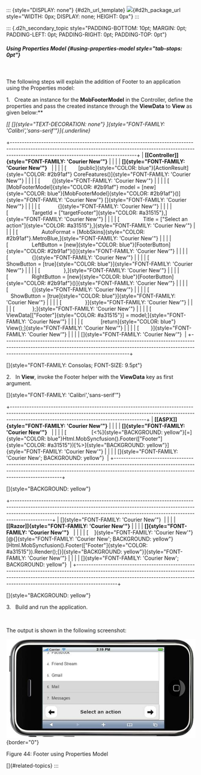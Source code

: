 ::: {style="DISPLAY: none"}
[](ms-xhelp:///?Id=d2h_url_template){#d2h_url_template} ![](!package_url!){#d2h_package_url style="WIDTH: 0px; DISPLAY: none; HEIGHT: 0px"}
:::

::: {.d2h_secondary_topic style="PADDING-BOTTOM: 10pt; MARGIN: 0pt; PADDING-LEFT: 0pt; PADDING-RIGHT: 0pt; PADDING-TOP: 0pt"}
##### Using Properties Model {#using-properties-model style="tab-stops: 0pt"}

 

The following steps will explain the addition of Footer to an application using the Properties model:

1.   Create an instance for the **MobFooterModel** in the Controller, define the properties and pass the created instance through the **ViewData** to **View** as given below:**

*[[ []{style="TEXT-DECORATION: none"} ]{style="FONT-FAMILY: 'Calibri','sans-serif'"}]{.underline}*  

+----------------------------------------------------------------------------------------------------------------------------------------------------------------------------------------------------------------+
| **[\[Controller\]]{style="FONT-FAMILY: 'Courier New'"}**                                                                                                                                                       |
|                                                                                                                                                                                                                |
| **[]{style="FONT-FAMILY: 'Courier New'"}**                                                                                                                                                                     |
|                                                                                                                                                                                                                |
| [        [public]{style="COLOR: blue"}[ActionResult]{style="COLOR: #2b91af"} CoreFeatures()]{style="FONT-FAMILY: 'Courier New'"}                                                                               |
|                                                                                                                                                                                                                |
| [        {]{style="FONT-FAMILY: 'Courier New'"}                                                                                                                                                                |
|                                                                                                                                                                                                                |
| [            [MobFooterModel]{style="COLOR: #2b91af"} model = [new]{style="COLOR: blue"}[MobFooterModel]{style="COLOR: #2b91af"}()]{style="FONT-FAMILY: 'Courier New'"} []{style="FONT-FAMILY: 'Courier New'"} |
|                                                                                                                                                                                                                |
| [            {]{style="FONT-FAMILY: 'Courier New'"}                                                                                                                                                            |
|                                                                                                                                                                                                                |
| [                TargetId = [\"targetFooter\"]{style="COLOR: #a31515"},]{style="FONT-FAMILY: 'Courier New'"}                                                                                                   |
|                                                                                                                                                                                                                |
| [                Title = [\"Select an action\"]{style="COLOR: #a31515"},]{style="FONT-FAMILY: 'Courier New'"}                                                                                                  |
|                                                                                                                                                                                                                |
| [                AutoFormat = [MobSkins]{style="COLOR: #2b91af"}.MetroBlue,]{style="FONT-FAMILY: 'Courier New'"}                                                                                               |
|                                                                                                                                                                                                                |
| [                LeftButton = [new]{style="COLOR: blue"}[FooterButton]{style="COLOR: #2b91af"}()]{style="FONT-FAMILY: 'Courier New'"}                                                                          |
|                                                                                                                                                                                                                |
| [                {]{style="FONT-FAMILY: 'Courier New'"}                                                                                                                                                        |
|                                                                                                                                                                                                                |
| [                    ShowButton = [true]{style="COLOR: blue"}]{style="FONT-FAMILY: 'Courier New'"}                                                                                                             |
|                                                                                                                                                                                                                |
| [                },]{style="FONT-FAMILY: 'Courier New'"}                                                                                                                                                       |
|                                                                                                                                                                                                                |
| [                RightButton = [new]{style="COLOR: blue"}[FooterButton]{style="COLOR: #2b91af"}()]{style="FONT-FAMILY: 'Courier New'"}                                                                         |
|                                                                                                                                                                                                                |
| [                {]{style="FONT-FAMILY: 'Courier New'"}                                                                                                                                                        |
|                                                                                                                                                                                                                |
| [                    ShowButton = [true]{style="COLOR: blue"}]{style="FONT-FAMILY: 'Courier New'"}                                                                                                             |
|                                                                                                                                                                                                                |
| [                }]{style="FONT-FAMILY: 'Courier New'"}                                                                                                                                                        |
|                                                                                                                                                                                                                |
| [            };]{style="FONT-FAMILY: 'Courier New'"}                                                                                                                                                           |
|                                                                                                                                                                                                                |
| [            ViewData\[[\"Footer\"]{style="COLOR: #a31515"}\] = model;]{style="FONT-FAMILY: 'Courier New'"}                                                                                                    |
|                                                                                                                                                                                                                |
| [            [return]{style="COLOR: blue"} View();]{style="FONT-FAMILY: 'Courier New'"}                                                                                                                        |
|                                                                                                                                                                                                                |
| [        }]{style="FONT-FAMILY: 'Courier New'"}                                                                                                                                                                |
|                                                                                                                                                                                                                |
| []{style="FONT-FAMILY: 'Courier New'"}                                                                                                                                                                         |
+----------------------------------------------------------------------------------------------------------------------------------------------------------------------------------------------------------------+

[]{style="FONT-FAMILY: Consolas; FONT-SIZE: 9.5pt"} 

2.   In **View**, invoke the Footer helper with the **ViewData** key as first argument.

[]{style="FONT-FAMILY: 'Calibri','sans-serif'"} 

+--------------------------------------------------------------------------------------------------------------------------------------------------------------------------------------------------------------------+
| **[\[ASPX\]]{style="FONT-FAMILY: 'Courier New'"}**                                                                                                                                                                 |
|                                                                                                                                                                                                                    |
| **[]{style="FONT-FAMILY: 'Courier New'"}**                                                                                                                                                                         |
|                                                                                                                                                                                                                    |
| [                 [\<%]{style="BACKGROUND: yellow"}[=]{style="COLOR: blue"}Html.MobSyncfusion().Footer([\"Footer\"]{style="COLOR: #a31515"})[%\>]{style="BACKGROUND: yellow"}]{style="FONT-FAMILY: 'Courier New'"} |
|                                                                                                                                                                                                                    |
| []{style="FONT-FAMILY: 'Courier New'; BACKGROUND: yellow"}                                                                                                                                                         |
+--------------------------------------------------------------------------------------------------------------------------------------------------------------------------------------------------------------------+

[]{style="BACKGROUND: yellow"} 

+-----------------------------------------------------------------------------------------------------------------------------------------------------------------------------------------------------------------------------------------------------------+
| []{style="FONT-FAMILY: 'Courier New'"}                                                                                                                                                                                                                    |
|                                                                                                                                                                                                                                                           |
| **[\[Razor\]]{style="FONT-FAMILY: 'Courier New'"}**                                                                                                                                                                                                       |
|                                                                                                                                                                                                                                                           |
| **[]{style="FONT-FAMILY: 'Courier New'"}**                                                                                                                                                                                                                |
|                                                                                                                                                                                                                                                           |
| [    ]{style="FONT-FAMILY: 'Courier New'"} [\@{]{style="FONT-FAMILY: 'Courier New'; BACKGROUND: yellow"} [Html.MobSyncfusion().Footer([\"Footer\"]{style="COLOR: #a31515"}).Render();[}]{style="BACKGROUND: yellow"}]{style="FONT-FAMILY: 'Courier New'"} |
|                                                                                                                                                                                                                                                           |
| []{style="FONT-FAMILY: 'Courier New'; BACKGROUND: yellow"}                                                                                                                                                                                                |
+-----------------------------------------------------------------------------------------------------------------------------------------------------------------------------------------------------------------------------------------------------------+

[]{style="BACKGROUND: yellow"} 

3.   Build and run the application.

 

The output is shown in the following screenshot:

![](ImagesExt/image103_118.jpg){border="0"}

Figure 44: Footer using Properties Model

[]{#related-topics}
:::
